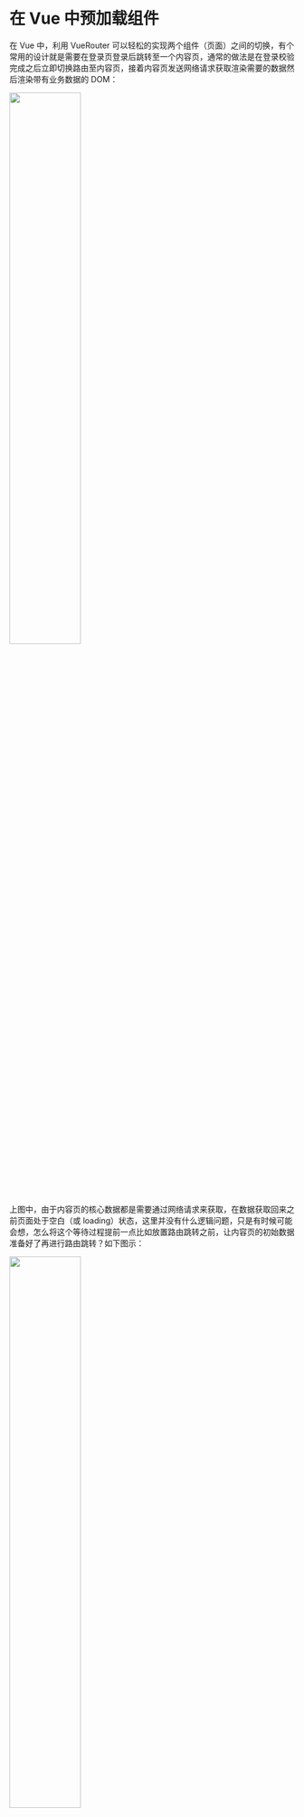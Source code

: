 # 在 Vue 中预加载组件

在 Vue 中，利用 VueRouter 可以轻松的实现两个组件（页面）之间的切换，有个常用的设计就是需要在登录页登录后跳转至一个内容页，通常的做法是在登录校验完成之后立即切换路由至内容页，接着内容页发送网络请求获取渲染需要的数据然后渲染带有业务数据的 DOM：

<img width="50%" src="./1.png" />

上图中，由于内容页的核心数据都是需要通过网络请求来获取，在数据获取回来之前页面处于空白（或 loading）状态，这里并没有什么逻辑问题，只是有时候可能会想，怎么将这个等待过程提前一点比如放置路由跳转之前，让内容页的初始数据准备好了再进行路由跳转？如下图示：

<img width="50%" src="./2.png" />

这篇文章的主要内容将会讨论这个问题。

## 方法一，数据缓存

容易想到的办法是提前将内容页的数据通过网络请求获取，待数据响应后，将获取的数据缓存至内存中，接着进行页面跳转至内容页，内容页拿到缓存的初始数据进行页面渲染，从而跳过了内容页空白（或 loading）状态

一个简单的代码实现：

```ts
// contentLogic.ts
export function loadContentRecords(params: Record<string, any>)  {
  // 逻辑 A
  // 逻辑 B
  // 逻辑 C
  // ...
  return axios.post('...', params)
}
```

```vue
<!-- Login.vue -->
<script setup lang="ts">
import { loadContentRecords } from './contentLogic'
import router from './router'

const onSubmit = async () => {
  // 1. 登录
  await axios.post('/login', { /** ... */ })
  // 2. 登录通过后，预加载 content 的数据
  const data = await loadContentRecords({ A: false }) // ①
  // 3. 将预加载的数据放置在某一个地方
  window.data = data
  // 4. 数据加载完成并保存后，跳转至 content 页面
  router.push('/content')
}
</script>

<template>
  <button @click="onSubmit">登录</button>
</template>
```

```vue
<!-- Content.vue -->
<script setup lang="ts">
import { ref } from 'vue'
import { loadContentRecords } from './contentLogic'

const A = ref(false) // ②
const data = ref([])

if (window.data) {
  // 如果有数据源，直接使用
  data.value = window.data
  delete window.data
} else {
  // 否则通过接口获取
  loadContentRecords({
    A
  })
}
</script>

<template>
  <!-- ... -->
</template>

```

上面的实现中，可以看出此方法有一些缺陷：

1. 为了实现能在内容页之外预先发送网络请求来获取数据，需要将内容页的数据加载逻辑（`loadContentRecords` 方法）抽离至公共文件中（`contentLogic.ts` ），但显然这部分逻辑不应该被多余的抽离维护成单独的文件，因为它是只属于内容页的逻辑，别的组件不会使用；
2. 内容页组件的内部其它状态需要同步维护，在上面的 Content.vue 中，有一个默认的过滤条件 A，可以看到这个过滤条件的初始值不得不维护两次，增加了维护成本和出错概率：
   + 标记`①`：组件外部为了保证预加载的数据正确性，需要同步组件内部的默认过滤条件；
   + 标记`②`：组件内部为了配合 UI 展示，定义一个 Ref 来跟视图进行绑定。

3. 随着“下一页面“的选择可能性变多，如可能会跳转至内容页1、内容页2... 这时每个不同选择都会有第 1、2 步，变得更加难以维护。

## 方法二，预加载 Vue 组件

在方法一中，导致种种缺陷的原因是我们在一个功能完整的组件中，只把其中一部分的逻辑抽离出来单独执行，且这部分逻辑丢失了组件中的上下文（如过滤条件 A，或者一些分页参数等），所以不得不再维护一份意义相同的上下文来正确执行预加载操作

方法二则通过预加载组件，在不重构组件内部逻辑的前提下来实现相同的功能

在 Vue3 中，可以通过 `h` 方法来创建一个 VNode ，参数是一个组件对象

```ts
import { h } from 'vue'
import Content from './Content.vue'

const vnode = h(Content)
```

通过 render 方法将一个 VNode 渲染至 DOM 中，其中我们的目的需要执行组件的逻辑，不需要将组件渲染进页面的 DOM 树中，因此只需要在内存中准备一个空的容器放置组件的 DOM 即可

```ts
import { h, render } from 'vue'
import Content from './Content.vue'

const vnode = h(Content)
render(vnode, window.document.createElement('div'))
```

至此，Content 组件已经被正常加载并挂载在内存中的一个匿名 div 中，假设 Content 的组件内部的网络请求总是需要 1s 才能完成，结合方法一中的示例，修改 login.vue：

```vue
<!-- Login.vue -->
<script setup lang="ts">
import { h, render } from 'vue'
import Content from './Content.vue'
import router from './router'

const onSubmit = async () => {
  // 1. 登录
  await axios.post('/login', { /** ... */ })
  // 2. 预加载 Content 组件
  const vnode = h(Content)
  render(vnode, window.document.createElement('div'))
  // 找个地方保存这个预加载的 VNode
  window.contentVNode = vnode
  window.setTimeout(() => {
      // 3. 1s 过后（上文中的约定时间），组件中的数据加载完成，跳转至 content 页面
      router.push('/content')
  }, 1000)
}
</script>

<template>
  <button @click="onSubmit">登录</button>
</template>
```

事实上，目前仅仅是内存中加载了 Content 组件并不会有缓存的效果，因为在路由跳转后，VueRouter 又会重新渲染一个全新的 Content 组件，和我们在内存中预加载的 Content 没有任何联系

借用 KeepAlive 组件的思想，在路由跳转后渲染 Content 组件时，让 Vue 知道 “这个 Content 组件有缓存，读缓存就完事了“

给预加载的 vnode 加上有缓存标识，也就是给 vnode 的 shapeFlag 属性添加已被缓存的标识

```vue
<!-- Login.vue -->
<script setup lang="ts">
import { h, render } from 'vue'
import Content from './Content.vue'
import router from './router'

const onSubmit = async () => {
  // 1. 登录
  await axios.post('/login', { /** ... */ })
  // 2. 预加载 Content 组件
  const vnode = h(Content)
  render(vnode, window.document.createElement('div'))
  // 找个地方保存这个预加载的 VNode
  window.contentVNode = vnode
  // +++++++++++++++ 这里是添加的一行，ShapeFlag 是 @vue/shared 包定义的枚举， 512 是其中的一项
  // +++++++++++++++ （源代码：COMPONENT_KEPT_ALIVE = 1 << 9）
  // +++++++++++++++ 标识这个 vnode 是有缓存的（这里实际上是借助 KeepAlive 组件的实现）
  vnode.shapeFlag |= 512
  window.setTimeout(() => {
      // 3. 1s 过后（上文中的约定时间），组件中的数据加载完成，跳转至 content 页面
      router.push('/content')
  }, 1000)
}
</script>

<template>
  <button @click="onSubmit">登录</button>
</template>
```

在 RouterView 组件插槽拿到了路由匹配到的组件之后，通过自定义一个“代理”组件，来判断是否有缓存的组件可以读取

```vue
<!-- App.vue -->
<script setup lang="ts">
import { getCurrentInstance, h } from 'vue'
import type { Component } from 'vue'

const MyComponent: Component = {
  props: ['is'],
  setup(props) {
    const instance = getCurrentInstance() as any

    // Vue 在对一个 VNode 进行挂载操作时，会判断此 VNode 是否有缓存（通过上面给的 "512" 标识）
    // 如有缓存，则会调用 VNode 的父元素此方法
    //（源码中这种情况父元素就是 KeepAlive，但此时借助 KeepAlive 的思想，当前这个组件也实现这个方法）
    // 如没有缓存，Vue 就会从 0 挂载一个组件
    instance.ctx.activate = (vnode: VNode, container: HTMLElement, anchor: ChildNode | null) => {
      // 只需要将缓存的 VNode 里的 DOM 结构插入到文档中即可
      container.insertBefore(vnode.component!.subTree.el! as any, anchor)
    }

    // setup 可返回一个函数，表示此组件的 render 函数
    return () => {
      const { is } = props
      if (!is) return null

      // 找到预先加载的 VNode 了，返回这个内存中的 VNode，且这个 VNode 的 shapeFlag 是带有 “512” 标识的
      // 进入 Vue 后续的挂载逻辑后，就会走上面的 `activate` 方法
      if (window.contentVNode) return window.contentVNode
      // 不是缓存的组件，原样返回即可
      else return is
    }
  },
}
</script>

<template>
  <RouterView v-slot="{ Component }">
    <MyComponent :is="Component"></MyComponent>
  </RouterView>
</template>
```

自此实现完成。

上面代码演示了思路，代码比较简陋需完善，有一个正在使用的例子是 

http://192.168.0.44:8010/#/login

[源码 Gitlab](http://192.168.0.41/game/yogurt_backoffice/blob/master/admin/src/preloadComponent.ts)

登录后跳转至列表页，列表页的数据是直接展现出来的。
